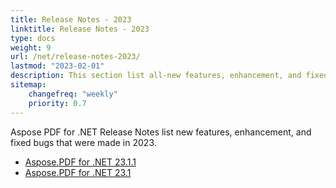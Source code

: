 ```yaml
---
title: Release Notes - 2023
linktitle: Release Notes - 2023
type: docs
weight: 9
url: /net/release-notes-2023/
lastmod: "2023-02-01"
description: This section list all-new features, enhancement, and fixed bugs by Aspose.PDF for .NET library in 2023.
sitemap:
    changefreq: "weekly"
    priority: 0.7
---
```


Aspose PDF for .NET Release Notes list new features, enhancement, and fixed bugs that were made in 2023.

- [Aspose.PDF for .NET 23.1.1](/pdf/net/aspose-pdf-for-net-23-1-1-release-notes/)
- [Aspose.PDF for .NET 23.1](/pdf/net/aspose-pdf-for-net-23-1-release-notes/)


